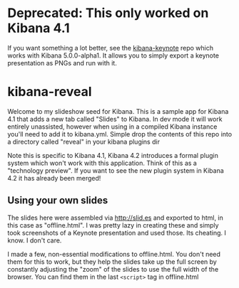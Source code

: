 # Deprecated: This only worked on Kibana 4.1
If you want something a lot better, see the [kibana-keynote](https://github.com/rashidkpc/kibana-keynote) repo which works with Kibana 5.0.0-alpha1. 
It allows you to simply export a keynote presentation as PNGs and run with it.

kibana-reveal
=============

Welcome to my slideshow seed for Kibana. This is a sample app for Kibana 4.1 that adds a new tab
called "Slides" to Kibana. In dev mode it will work entirely unassisted, however when using in a
compiled Kibana instance you'll need to add it to kibana.yml. Simple drop the contents of this 
repo into a directory called "reveal" in your kibana plugins dir

Note this is specific to Kibana 4.1, Kibana 4.2 introduces a formal plugin system which won't work
with this application. Think of this as a "technology preview". If you want to see the new plugin
system in Kibana 4.2 it has already been merged!

Using your own slides
----------------------

The slides here were assembled via http://slid.es and exported to html, in this case as
"offline.html". I was pretty lazy in creating these and simply took screenshots of a Keynote
presentation and used those. Its cheating. I know. I don't care.

I made a few, non-essential modifications to offline.html. You don't need them for this to work, but
they help the slides take up the full screen by constantly adjusting the "zoom" of the slides to
use the full width of the browser. You can find them in the last `<script>` tag in offline.html
